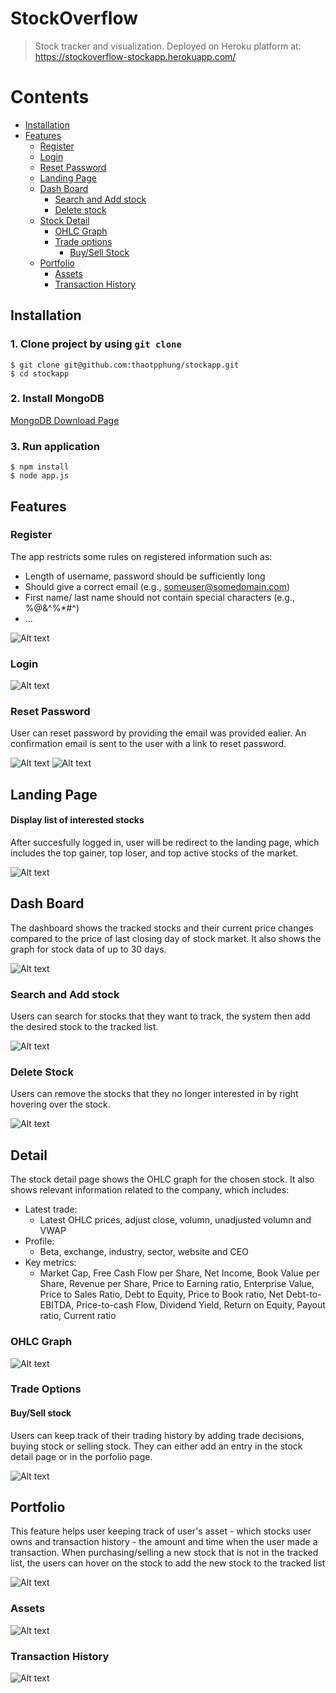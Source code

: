 # StockOverflow
>  Stock tracker and visualization. Deployed on Heroku platform at: https://stockoverflow-stockapp.herokuapp.com/

# Contents  
* [Installation](#installation)  
* [Features](#features)
    * [Register](#register)
    * [Login](#login)
    * [Reset Password](#reset-password)
    * [Landing Page](#landing-page)
    * [Dash Board](#dash-board)
        * [Search and Add stock](#search-and-add-stock)
        * [Delete stock](#delete-stock)
    * [Stock Detail](#detail)
        * [OHLC Graph](#ohlc-graph)
        * [Trade options](#trade-options)
            * [Buy/Sell Stock](#buy/sell-stock)
    * [Portfolio](#portfolio)
        * [Assets](#assets)
        * [Transaction History](#transaction-history)
        

## Installation

### 1. Clone project by using ```git clone```
```
$ git clone git@github.com:thaotpphung/stockapp.git
$ cd stockapp
```

### 2. Install MongoDB
[MongoDB Download Page](https://docs.mongodb.com/manual/administration/install-community/)

### 3. Run application

```
$ npm install
$ node app.js
```

## Features

### Register


The app restricts some rules on registered information such as:
+ Length of username, password should be sufficiently long
+ Should give a correct email (e.g., someuser@somedomain.com)
+ First name/ last name should not contain special characters (e.g., %@&^%*#^)
+ ...

![Alt text](screens/signup.gif?raw=true "Sign Up")

### Login

![Alt text](screens/login.gif?raw=true "Login")

### Reset Password

User can reset password by providing the email was provided ealier. An confirmation email is sent to the user with a link to reset password.  

![Alt text](screens/reset.gif?raw=true "Login Screen")
![Alt text](screens/reset2.gif?raw=true "Login Screen")

## Landing Page

#### Display list of interested stocks

After succesfully logged in, user will be redirect to the landing page, which includes the top gainer, top loser, and top active stocks of the market. 

![Alt text](screens/landing_loggedin.png?raw=true "Login Screen")

## Dash Board

The dashboard shows the tracked stocks and their current price changes compared to the price of last closing day of stock market. It also shows the graph for stock data of up to 30 days.

![Alt text](screens/dashboard.png?raw=true "Dash Board")

### Search and Add stock

Users can search for stocks that they want to track, the system then add the desired stock to the tracked list.


![Alt text](screens/search.gif?raw=true "Search")

### Delete Stock

Users can remove the stocks that they no longer interested in by right hovering over the stock. 

![Alt text](screens/delete.gif?raw=true)

## Detail 

The stock detail page shows the OHLC graph for the chosen stock. It also shows relevant information related to the company, which includes:
* Latest trade: 
    * Latest OHLC prices, adjust close, volumn, unadjusted volumn and VWAP
* Profile: 
    * Beta, exchange, industry, sector, website and CEO
* Key metrics: 
    * Market Cap, Free Cash Flow per Share, Net Income, Book Value per Share, 
    Revenue per Share, Price to Earning ratio,
    Enterprise Value, Price to Sales Ratio,
    Debt to Equity, Price to Book ratio,
    Net Debt-to-EBITDA, Price-to-cash Flow,
    Dividend Yield, Return on Equity,
    Payout ratio, Current ratio

### OHLC Graph

![Alt text](screens/ohlc.png?raw=true)

### Trade Options

#### Buy/Sell stock

Users can keep track of their trading history by adding trade decisions, buying stock or selling stock.
They can either add an entry in the stock detail page or in the porfolio page. 

![Alt text](screens/purchase.gif?raw=true "Purchase")

## Portfolio

This feature helps user keeping track of user's asset - which stocks user owns and transaction history - the amount and time when the user made a transaction. When purchasing/selling 
 a new stock that is not in the tracked list, the users can hover on the stock to add the new stock to the tracked list

![Alt text](screens/portfolio.png?raw=true "Portfolio")

### Assets
![Alt text](screens/assets.png?raw=true "Portfolio")

### Transaction History
![Alt text](screens/history.png?raw=true "Portfolio")
